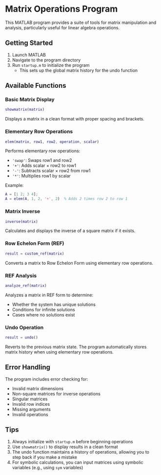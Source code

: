 # Matrix Operations Program

This MATLAB program provides a suite of tools for matrix manipulation and analysis, particularly useful for linear algebra operations.

## Getting Started

1. Launch MATLAB
2. Navigate to the program directory
3. Run `startup.m` to initialize the program
   - This sets up the global matrix history for the undo function

## Available Functions

### Basic Matrix Display
```matlab
showmatrix(matrix)
```
Displays a matrix in a clean format with proper spacing and brackets.

### Elementary Row Operations
```matlab
elem(matrix, row1, row2, operation, scalar)
```
Performs elementary row operations:
- `'swap'`: Swaps row1 and row2
- `'+'`: Adds scalar × row2 to row1
- `'-'`: Subtracts scalar × row2 from row1
- `'*'`: Multiplies row1 by scalar

Example:
```matlab
A = [1 2; 3 4];
A = elem(A, 1, 2, '+', 2)  % Adds 2 times row 2 to row 1
```

### Matrix Inverse
```matlab
inverse(matrix)
```
Calculates and displays the inverse of a square matrix if it exists.

### Row Echelon Form (REF)
```matlab
result = custom_ref(matrix)
```
Converts a matrix to Row Echelon Form using elementary row operations.

### REF Analysis
```matlab
analyze_ref(matrix)
```
Analyzes a matrix in REF form to determine:
- Whether the system has unique solutions
- Conditions for infinite solutions
- Cases where no solutions exist

### Undo Operation
```matlab
result = undo()
```
Reverts to the previous matrix state. The program automatically stores matrix history when using elementary row operations.

## Error Handling

The program includes error checking for:
- Invalid matrix dimensions
- Non-square matrices for inverse operations
- Singular matrices
- Invalid row indices
- Missing arguments
- Invalid operations

## Tips

1. Always initialize with `startup.m` before beginning operations
2. Use `showmatrix()` to display results in a clean format
3. The undo function maintains a history of operations, allowing you to step back if you make a mistake
4. For symbolic calculations, you can input matrices using symbolic variables (e.g., using `sym` variables)
